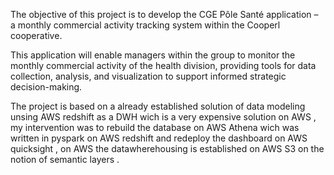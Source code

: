 
The objective of this project is to develop the CGE Pôle Santé application – a monthly commercial activity tracking system within the Cooperl cooperative.

This application will enable managers within the group to monitor the monthly commercial activity of the health division, providing tools for data collection, analysis, and visualization to support informed strategic decision-making.

The project is based on a already established solution of data modeling unsing AWS redshift as a DWH wich is a very expensive solution on AWS , my intervention was to rebuild the database on AWS Athena wich was written in pyspark on AWS redshift and redeploy the dashboard on AWS quicksight , on AWS the datawherehousing is established on AWS S3 on the notion of semantic layers .
